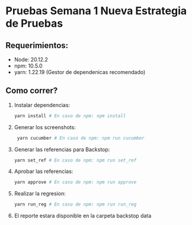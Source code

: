 # Pruebas Semana 1 Nueva Estrategia de Pruebas

## Requerimientos:
- Node: 20.12.2
- npm: 10.5.0
- yarn: 1.22.19 (Gestor de dependenicas recomendado)


## Como correr?
1. Instalar dependencias:
    ```bash
    yarn install # En caso de npm: npm install
    ```
2. Generar los screenshots:
   ```bash
    yarn cucumber # En caso de npm: npm run cucumber
   ```
3. Generar las referencias para Backstop:
   ```bash
   yarn set_ref # En caso de npm: npm run set_ref
   ```
4. Aprobar las referencias:
   ```bash
   yarn approve # En caso de npm: npm run approve
   ```
5. Realizar la regresion:
   ```bash
   yarn run_reg # En caso de npm: npm run run_reg
   ```
6. El reporte estara disponible en la carpeta backstop data